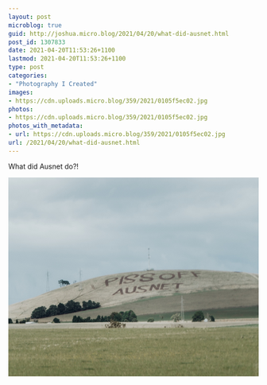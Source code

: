 ```yaml
---
layout: post
microblog: true
guid: http://joshua.micro.blog/2021/04/20/what-did-ausnet.html
post_id: 1307833
date: 2021-04-20T11:53:26+1100
lastmod: 2021-04-20T11:53:26+1100
type: post
categories:
- "Photography I Created"
images:
- https://cdn.uploads.micro.blog/359/2021/0105f5ec02.jpg
photos:
- https://cdn.uploads.micro.blog/359/2021/0105f5ec02.jpg
photos_with_metadata:
- url: https://cdn.uploads.micro.blog/359/2021/0105f5ec02.jpg
url: /2021/04/20/what-did-ausnet.html
---
```

What did Ausnet do?!

<img src="uploads/2021/0105f5ec02.jpg" width="600" height="400" alt="" />
